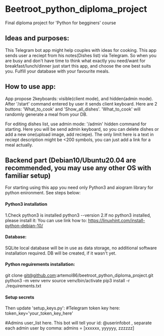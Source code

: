 # Beetroot_python_diploma_project
Final diploma project for 'Python for begginers' course

## Ideas and purposes:
This Telegram bot app might help couples with ideas for cooking. 
This app sends user a reciept from his notes(Dishes list) via Telegram. 
So when you are busy and don't have time to think what exactly you need/want for breakfast/lunch/dinner just start this app, and choose the one best suits you. Fulfill your database with your favourite meals. 

## How to use app:
App propose 2keyboards: visible(client mode), and hidden(admin mode).
After '/start' command entered by user it sends client keyboard. Here are 2 buttons: 'What_to_cook' and 'Show_all_dishes'. 'What_to_cook' will randomly generate a meal from your DB.

For editing dishes list, use admin mode: '/admin' hidden command for starting. Here you will be send admin keyboard, so you can delete dishes or add a new one(upload image, add reciepe). The only limit here is a text in reciept description might be <200 symbols, you can just add a link for a meal actually. 

## Backend part (Debian10/Ubuntu20.04 are recommended, you may use any other OS with familiar setup)
For starting using this app you need only Python3 and aiogram library for python enironment. See steps below:

#### Python3 installation
1.Check python3 is installed
python3 --version 
2.If no python3 installed, please install it:
You can use link how to: https://linuxhint.com/install-python-debian-10/
#### Database:
SQLite local database will be in use as data storage, no additional software installation required. 
DB will be created, if it wasn't yet.

#### Python reguirements installation:
git clone git@github.com:artemol86/beetroot_python_diploma_project.git
python3 -m venv venv
source venv/bin/activate
pip3 install -r ./requirements.txt

#### Setup secrets
Then update 'setup_keys.py':
#Telegram token key here:
token_key='your_token_key_here'

#Admins user_list here. This bot will tell your id: @userinfobot , separate each admin user by comma:
admins = [xxxxxx, yyyyyy, zzzzzz]


